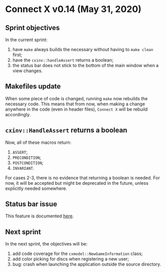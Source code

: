 # Connect X v0.14 (May 31, 2020)

## Sprint objectives

In the current sprint:

1. have `make` always builds the necessary without having to `make clean` first;
2. have the `cxinv::handleAssert` returns a boolean;
3. the status bar does not stick to the bottom of the main window when a view changes.

## Makefiles update

When some piece of code is changed, running `make` now rebuilds the necessary code. This means that from now, when making a change anywhere in the code (even in header files), `Connect X` will be rebuild accordingly.


## `cxinv::HandleAssert` returns a boolean

Now, all of these macros return:

1. `ASSERT`;
2. `PRECONDITION`;
3. `POSTCONDITION`;
4. `INVARIANT`.

For cases 2-3, there is no evidence that returning a boolean is needed. For now, it will be accepted but might be deprecated in the future, unless explicitly needed somewhere.


## Status bar issue

This feature is documented [here](../user/user.md).


## Next sprint

In the next sprint, the objectives will be:

1. add code coverage for the `cxmodel::NewGameInformation` class;
2. add color picking for discs when registering a new user;
3. bug: crash when launching the application outside the source directory.